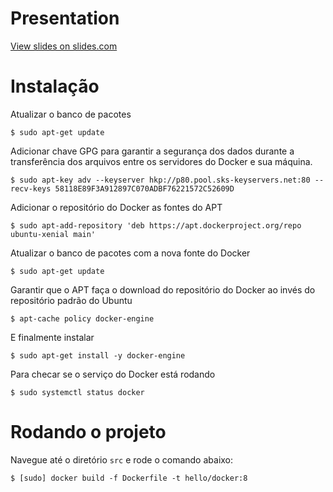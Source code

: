 # Presentation
[View slides on slides.com](https://slides.com/znatanalves/docker-basics)

# Instalação

Atualizar o banco de pacotes

```
$ sudo apt-get update
```
Adicionar chave GPG para garantir a segurança dos dados durante a transferência dos arquivos entre os servidores do Docker e sua máquina.

```
$ sudo apt-key adv --keyserver hkp://p80.pool.sks-keyservers.net:80 --recv-keys 58118E89F3A912897C070ADBF76221572C52609D
```

Adicionar o repositório do Docker as fontes do APT
```
$ sudo apt-add-repository 'deb https://apt.dockerproject.org/repo ubuntu-xenial main'
```

Atualizar o banco de pacotes com a nova fonte do Docker

```
$ sudo apt-get update
```

Garantir que o APT faça o download do repositório do Docker ao invés do repositório padrão do Ubuntu

```
$ apt-cache policy docker-engine
```

E finalmente instalar

```
$ sudo apt-get install -y docker-engine
```

Para checar se o serviço do Docker está rodando

```
$ sudo systemctl status docker
```

# Rodando o projeto

Navegue até o diretório `src` e rode o comando abaixo:

```
$ [sudo] docker build -f Dockerfile -t hello/docker:8
```